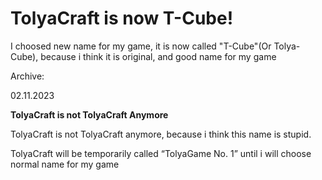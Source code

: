 # TolyaCraft is now T-Cube!
I choosed new name for my game, it is now called "T-Cube"(Or Tolya-Cube), because i think it is original, and good name for my game



Archive:

02.11.2023

**TolyaCraft is not TolyaCraft Anymore**

TolyaCraft is not TolyaCraft anymore, because i think this name is stupid.

TolyaCraft will be temporarily called “TolyaGame No. 1” until i will choose normal name for my game
